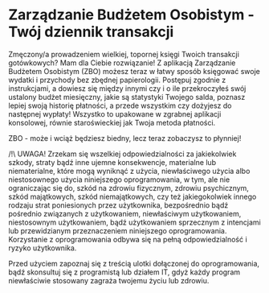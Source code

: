 # Zarządzanie Budżetem Osobistym - Twój dziennik transakcji

Zmęczony/a prowadzeniem wielkiej, topornej księgi Twoich transakcji gotówkowych? Mam dla Ciebie rozwiązanie! Z aplikacją Zarządzanie Budżetem Osobistym (ZBO) możesz teraz w łatwy sposób księgować swoje wydatki i przychody bez zbędnej papierologii. Postępuj zgodnie z instrukcjami, a dowiesz się między innymi czy i o ile przekroczyłeś swój ustalony budżet miesięczny, jakie są statystyki Twojego salda, poznasz lepiej swoją historię płatności, a przede wszystkim czy dożyjesz do następnej wypłaty! Wszystko to upakowane w zgrabnej aplikacji konsolowej, równie staroświeckiej jak Twoja metoda płatności.

ZBO - może i wciąż będziesz biedny, lecz teraz zobaczysz to płynniej!

/!\ UWAGA!
Zrzekam się wszelkiej odpowiedzialności za jakiekolwiek szkody, straty bądź inne ujemne konsekwencje, materialne lub niematerialne, które mogą wyniknąć z użycia, niewłaściwego użycia albo niestosownego użycia niniejszego oprogramowania, w tym, ale nie ograniczając się do, szkód na zdrowiu fizycznym, zdrowiu psychicznym, szkód majątkowych, szkód niemajątkowych, czy też jakiegokolwiek innego rodzaju strat poniesionych przez użytkownika, bezpośrednio bądź pośrednio związanych z użytkowaniem, niewłaściwym użytkowaniem, niestosownym użytkowaniem, bądź użytkowaniem sprzecznym z intencjami lub przewidzianym przeznaczeniem niniejszego oprogramowania. Korzystanie z oprogramowania odbywa się na pełną odpowiedzialność i ryzyko użytkownika.

Przed użyciem zapoznaj się z treścią ulotki dołączonej do oprogramowania, bądź skonsultuj się z programistą lub działem IT, gdyż każdy program niewłaściwie stosowany zagraża twojemu życiu lub zdrowiu.